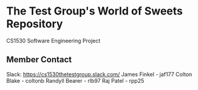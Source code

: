 # The Test Group's World of Sweets Repository

CS1530 Software Engineering Project

## Member Contact

Slack: https://cs1530thetestgroup.slack.com/
James Finkel - jaf177
Colton Blake - coltonb
Randyll Bearer - rlb97
Raj Patel - rpp25
